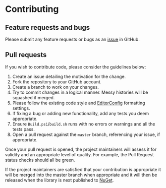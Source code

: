 # Contributing

## Feature requests and bugs

Please submit any feature requests or bugs as an [issue](https://github.com/justeat/httpclient-interception/issues) in GitHub.

## Pull requests

If you wish to contribute code, please consider the guidelines below:

  1. Create an issue detailing the motivation for the change.
  1. Fork the repository to your GitHub account.
  1. Create a branch to work on your changes.
  1. Try to commit changes in a logical manner. Messy histories will be squashed if merged.
  1. Please follow the existing code style and [EditorConfig](https://editorconfig.org/) formatting settings.
  1. If fixing a bug or adding new functionality, add any tests you deem appropriate.
  1. Ensure ```Build.ps1```/```build.sh``` runs with no errors or warnings and all the tests pass.
  1. Open a pull request against the ```master``` branch, referencing your issue, if appropriate.

Once your pull request is opened, the project maintainers will assess it for validity and an appropriate level of quality. For example, the Pull Request status checks should all be green.

If the project maintainers are satisfied that your contribution is appropriate it will be merged into the master branch when appropriate and it will then be released when the library is next published to [NuGet](https://www.nuget.org/profiles/JUSTEAT_OSS).
